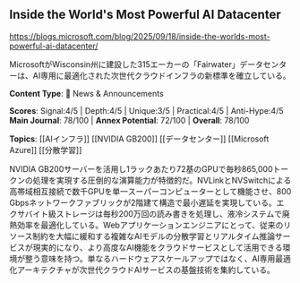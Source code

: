 ## Inside the World's Most Powerful AI Datacenter

https://blogs.microsoft.com/blog/2025/09/18/inside-the-worlds-most-powerful-ai-datacenter/

MicrosoftがWisconsin州に建設した315エーカーの「Fairwater」データセンターは、AI専用に最適化された次世代クラウドインフラの新標準を確立している。

**Content Type**: 📰 News & Announcements

**Scores**: Signal:4/5 | Depth:4/5 | Unique:3/5 | Practical:4/5 | Anti-Hype:4/5
**Main Journal**: 78/100 | **Annex Potential**: 72/100 | **Overall**: 78/100

**Topics**: [[AIインフラ]] [[NVIDIA GB200]] [[データセンター]] [[Microsoft Azure]] [[分散学習]]

NVIDIA GB200サーバーを活用し1ラックあたり72基のGPUで毎秒865,000トークンの処理を実現する圧倒的な演算能力が特徴的だ。NVLinkとNVSwitchによる高帯域相互接続で数千GPUを単一スーパーコンピューターとして機能させ、800 Gbpsネットワークファブリックが2階建て構造で最小遅延を実現している。エクサバイト級ストレージは毎秒200万回の読み書きを処理し、液冷システムで廃熱効率を最適化している。Webアプリケーションエンジニアにとって、従来のリソース制約を大幅に緩和する複雑なAIモデルの分散学習とリアルタイム推論サービスが現実的になり、より高度なAI機能をクラウドサービスとして活用できる環境が整う意味を持つ。単なるハードウェアスケールアップではなく、AI専用最適化アーキテクチャが次世代クラウドAIサービスの基盤技術を集約している。